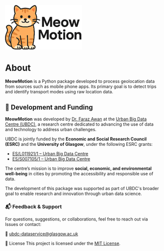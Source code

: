 <img src="../assets/meowmotion_logo.png" alt="MeowMotion Logo" width="250"/><br>

# About

**MeowMotion** is a Python package developed to process geolocation data from sources such as mobile phone apps. Its primary goal is to detect trips and identify transport modes using raw location data.

## 🧪 Development and Funding

**MeowMotion** was developed by [Dr. Faraz Awan](https://www.farazawan.com) at the [Urban Big Data Centre (UBDC)](https://www.ubdc.ac.uk/), a research centre dedicated to advancing the use of data and technology to address urban challenges.

UBDC is jointly funded by the **Economic and Social Research Council (ESRC)** and the **University of Glasgow**, under the following ESRC grants:

- [ES/L011921/1 – Urban Big Data Centre](https://gtr.ukri.org/projects?ref=ES%2FL011921%2F1)
- [ES/S007105/1 – Urban Big Data Centre](https://gtr.ukri.org/projects?ref=ES%2FS007105%2F1)

The centre’s mission is to improve **social, economic, and environmental well-being** in cities by promoting the accessibility and responsible use of data.

The development of this package was supported as part of UBDC's broader goal to enable research and innovation through urban data science.


### 📬 Feedback & Support
For questions, suggestions, or collaborations, feel free to reach out via Issues or contact:

📧 ubdc-dataservice@glasgow.ac.uk

📄 License
This project is licensed under the [MIT License](https://choosealicense.com/licenses/mit/).
